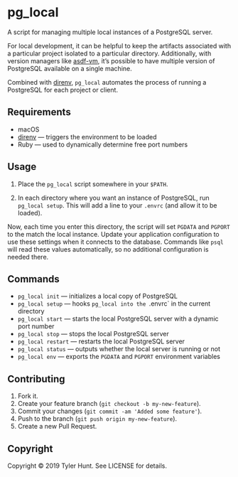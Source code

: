 # pg_local

A script for managing multiple local instances of a PostgreSQL server.

For local development, it can be helpful to keep the artifacts associated with
a particular project isolated to a particular directory. Additionally, with
version managers like [asdf-vm](https://asdf-vm.com/#/), it’s possible to have
multiple version of PostgreSQL available on a single machine.

Combined with [direnv][], `pg_local` automates the process of running a
PostgreSQL for each project or client.

## Requirements

- macOS
- [direnv][] — triggers the environment to be loaded
- Ruby — used to dynamically determine free port numbers

## Usage

  1. Place the `pg_local` script somewhere in your `$PATH`.

  2. In each directory where you want an instance of PostgreSQL, run `pg_local
     setup`. This will add a line to your `.envrc` (and allow it to be loaded).

Now, each time you enter this directory, the script will set `PGDATA` and
`PGPORT` to the match the local instance. Update your application
configuration to use these settings when it connects to the database. Commands
like `psql` will read these values automatically, so no additional
configuration is needed there.

## Commands

  - `pg_local init` — initializes a local copy of PostgreSQL
  - `pg_local setup` — hooks `pg_local into the `.envrc` in the current
    directory
  - `pg_local start` — starts the local PostgreSQL server with a dynamic port
    number
  - `pg_local stop` — stops the local PostgreSQL server
  - `pg_local restart` — restarts the local PostgreSQL server
  - `pg_local status` — outputs whether the local server is running or not
  - `pg_local env` — exports the `PGDATA` and `PGPORT` environment variables

## Contributing

  1. Fork it.
  2. Create your feature branch (`git checkout -b my-new-feature`).
  3. Commit your changes (`git commit -am 'Added some feature'`).
  4. Push to the branch (`git push origin my-new-feature`).
  5. Create a new Pull Request.

## Copyright

Copyright © 2019 Tyler Hunt. See LICENSE for details.

[direnv]: https://direnv.net
